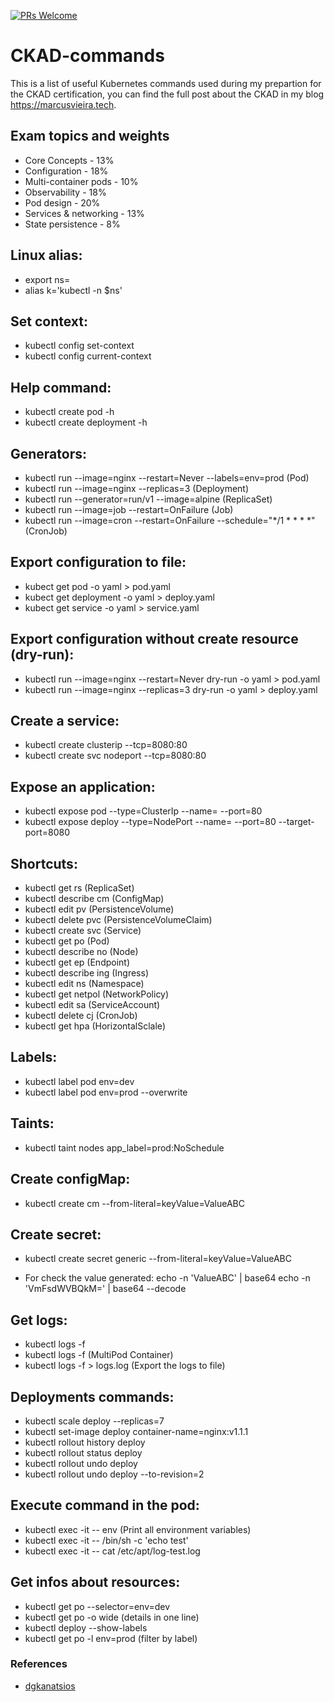 [![PRs Welcome](https://img.shields.io/badge/PRs-welcome-brightgreen.svg?style=flat-square)](http://makeapullrequest.com)

# CKAD-commands
This is a list of useful Kubernetes commands used during my prepartion for the CKAD certification, you can find the full post about the CKAD in my blog https://marcusvieira.tech.

## Exam topics and weights

- Core Concepts - 13%
- Configuration - 18%
- Multi-container pods - 10%
- Observability - 18%
- Pod design - 20%
- Services & networking - 13%
- State persistence - 8%

## Linux alias:

- export ns=<namespace-name>
- alias k='kubectl -n $ns'

## Set context:

- kubectl config set-context <context-name>
- kubectl config current-context

## Help command:

- kubectl create pod -h
- kubectl create deployment -h

## Generators:

- kubectl run <pod-name> --image=nginx --restart=Never --labels=env=prod (Pod) 
- kubectl run <deployment-name> --image=nginx --replicas=3 (Deployment)
- kubectl run <replica-set-name> --generator=run/v1 --image=alpine (ReplicaSet)
- kubectl run <job-name> --image=job --restart=OnFailure (Job)
- kubectl run <cron-job-name> --image=cron --restart=OnFailure --schedule="*/1 * * * *" (CronJob)

## Export configuration to file:

- kubect get pod <pod-name> -o yaml > pod.yaml
- kubect get deployment <deployment-name> -o yaml > deploy.yaml
- kubect get service <service-name> -o yaml > service.yaml

## Export configuration without create resource (dry-run):

- kubectl run <pod-name> --image=nginx --restart=Never dry-run -o yaml > pod.yaml 
- kubectl run <deployment-name> --image=nginx --replicas=3 dry-run -o yaml > deploy.yaml

## Create a service:

- kubectl create clusterip <service-name> --tcp=8080:80
- kubectl create svc nodeport <service-name> --tcp=8080:80

## Expose an application:

- kubectl expose pod <pod-name> --type=ClusterIp --name=<service-name> --port=80 
- kubectl expose deploy <pod-name> --type=NodePort --name=<service-name> --port=80 --target-port=8080

## Shortcuts:

- kubectl get rs (ReplicaSet)
- kubectl describe cm (ConfigMap)
- kubectl edit pv (PersistenceVolume)
- kubectl delete pvc (PersistenceVolumeClaim)
- kubectl create svc (Service)
- kubectl get po (Pod)
- kubectl describe no (Node)
- kubectl get ep (Endpoint)
- kubectl describe ing (Ingress)
- kubectl edit ns (Namespace)
- kubectl get netpol (NetworkPolicy)
- kubectl edit sa (ServiceAccount)
- kubectl delete cj (CronJob)
- kubectl get hpa (HorizontalSclale)

## Labels:

- kubectl label pod <pod-name> env=dev
- kubectl label pod <pod-name> env=prod --overwrite

## Taints:

- kubectl taint nodes <node-name> app_label=prod:NoSchedule

## Create configMap:

- kubectl create cm <confi-map-name> --from-literal=keyValue=ValueABC

## Create secret:

- kubectl create secret generic <secret-name> --from-literal=keyValue=ValueABC

- For check the value generated:
  echo -n 'ValueABC' | base64
  echo -n 'VmFsdWVBQkM=' | base64 --decode

## Get logs:

- kubectl logs -f <pod-name>
- kubectl logs -f <pod-name> <container-name> (MultiPod Container)
- kubectl logs -f <pod-name> > logs.log (Export the logs to file)

## Deployments commands:

- kubectl scale deploy <deployment-name> --replicas=7
- kubectl set-image deploy <deployment-name> container-name=nginx:v1.1.1
- kubectl rollout history deploy <deployment-name>
- kubectl rollout status deploy <deployment-name>
- kubectl rollout undo deploy <deployment-name>
- kubectl rollout undo deploy <deployment-name> --to-revision=2

## Execute command in the pod:

- kubectl exec -it <pod-name> -- env (Print all environment variables)
- kubectl exec -it <pod-name> -- /bin/sh -c 'echo test'
- kubectl exec -it <pod-name> -- cat /etc/apt/log-test.log 

## Get infos about resources:

- kubectl get po --selector=env=dev
- kubectl get po -o wide (details in one line)
- kubectl deploy --show-labels
- kubectl get po -l env=prod (filter by label)

### References
- [dgkanatsios](https://github.com/dgkanatsios/CKAD-exercises)
